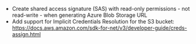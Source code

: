 - Create shared access signature (SAS) with read-only permissions - not read-write - when generating Azure Blob Storage URL
- Add support for Implicit Credentials Resolution for the S3 bucket: https://docs.aws.amazon.com/sdk-for-net/v3/developer-guide/creds-assign.html